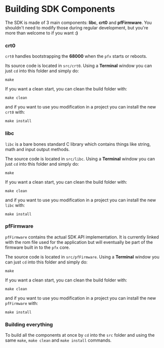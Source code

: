# Building SDK Components

The SDK is made of 3 main components: **libc**, **crt0** and **pfFirmware**. You shouldn't need to modify those during regular development, but you're more than welcome to if you want **:)**

### crt0

`crt0` handles bootstrapping the **68000** when the `pfx` starts or reboots.

Its source code is located in `src/crt0`. Using a **Terminal** window you can just `cd` into this folder and simply do:

```console
make
```

If you want a clean start, you can clean the build folder with:
```
make clean
```

and if you want to use you modification in a project you can install the new `crt0` with:
```
make install
```

### libc

`libc` is a bare bones standard C library which contains things like string, math and input output methods.

The source code is located in `src/libc`. Using a **Terminal** window you can just `cd` into this folder and simply do:

```console
make
```

If you want a clean start, you can clean the build folder with:
```
make clean
```

and if you want to use you modification in a project you can install the new `libc` with:
```
make install
```

### pfFirmware

`pfFirmware` contains the actual SDK API implementation. It is currently linked with the rom file used for the application but will eventually be part of the firmware built in to the `pfx` core.

The source code is located in `src/pfFirmware`. Using a **Terminal** window you can just `cd` into this folder and simply do:

```console
make
```

If you want a clean start, you can clean the build folder with:
```
make clean
```

and if you want to use you modification in a project you can install the new `pfFirmware` with:
```
make install
```

### Building everything

To build all the components at once by `cd` into the `src` folder and using the same `make`, `make clean` and `make install` commands.

